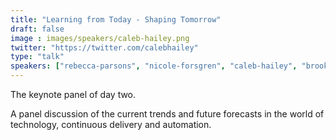 ```yaml
---
title: "Learning from Today - Shaping Tomorrow"
draft: false
image : images/speakers/caleb-hailey.png
twitter: "https://twitter.com/calebhailey"
type: "talk"
speakers: ["rebecca-parsons", "nicole-forsgren", "caleb-hailey", "brooke-treadgold" ]
---
```


The keynote panel of day two. 

A panel discussion of the current trends and future forecasts in the world of technology, continuous delivery and automation.
 
